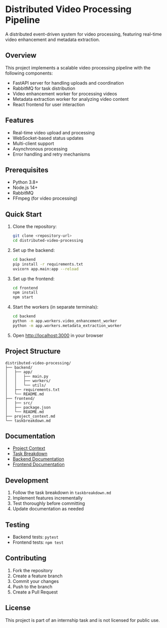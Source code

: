 # Distributed Video Processing Pipeline

A distributed event-driven system for video processing, featuring real-time video enhancement and metadata extraction.

## Overview

This project implements a scalable video processing pipeline with the following components:
- FastAPI server for handling uploads and coordination
- RabbitMQ for task distribution
- Video enhancement worker for processing videos
- Metadata extraction worker for analyzing video content
- React frontend for user interaction

## Features

- Real-time video upload and processing
- WebSocket-based status updates
- Multi-client support
- Asynchronous processing
- Error handling and retry mechanisms

## Prerequisites

- Python 3.8+
- Node.js 14+
- RabbitMQ
- FFmpeg (for video processing)

## Quick Start

1. Clone the repository:
   ```bash
   git clone <repository-url>
   cd distributed-video-processing
   ```

2. Set up the backend:
   ```bash
   cd backend
   pip install -r requirements.txt
   uvicorn app.main:app --reload
   ```

3. Set up the frontend:
   ```bash
   cd frontend
   npm install
   npm start
   ```

4. Start the workers (in separate terminals):
   ```bash
   cd backend
   python -m app.workers.video_enhancement_worker
   python -m app.workers.metadata_extraction_worker
   ```

5. Open [http://localhost:3000](http://localhost:3000) in your browser

## Project Structure

```
distributed-video-processing/
├── backend/
│   ├── app/
│   │   ├── main.py
│   │   ├── workers/
│   │   └── utils/
│   ├── requirements.txt
│   └── README.md
├── frontend/
│   ├── src/
│   ├── package.json
│   └── README.md
├── project_context.md
└── taskbreakdown.md
```

## Documentation

- [Project Context](project_context.md)
- [Task Breakdown](taskbreakdown.md)
- [Backend Documentation](backend/README.md)
- [Frontend Documentation](frontend/README.md)

## Development

1. Follow the task breakdown in `taskbreakdown.md`
2. Implement features incrementally
3. Test thoroughly before committing
4. Update documentation as needed

## Testing

- Backend tests: `pytest`
- Frontend tests: `npm test`

## Contributing

1. Fork the repository
2. Create a feature branch
3. Commit your changes
4. Push to the branch
5. Create a Pull Request

## License

This project is part of an internship task and is not licensed for public use.
